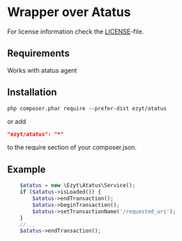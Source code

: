 Wrapper over Atatus 
===================

For license information check the [LICENSE](LICENSE)-file.

Requirements
------------

Works with atatus agent

Installation
------------

```
php composer.phar require --prefer-dist ezyt/atatus
```

or add

```json
"ezyt/atatus": "*"
```

to the require section of your composer.json.

Example
-------
```php
    $atatus = new \Ezyt\Atatus\Service();
    if ($atatus->isLoaded()) {
        $atatus->endTransaction();
        $atatus->beginTransaction();
        $atatus->setTransactionName('/requested_uri');
    }
    //...
    $atatus->endTransaction();
```
